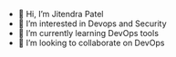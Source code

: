 - 👋 Hi, I’m Jitendra Patel
- 👀 I’m interested in Devops and Security
- 🌱 I’m currently learning DevOps tools
- 💞️ I’m looking to collaborate on DevOps


<!---
Jitendrapatel088/Jitendrapatel088 is a ✨ special ✨ repository because its `README.md` (this file) appears on your GitHub profile.
You can click the Preview link to take a look at your changes.
--->

